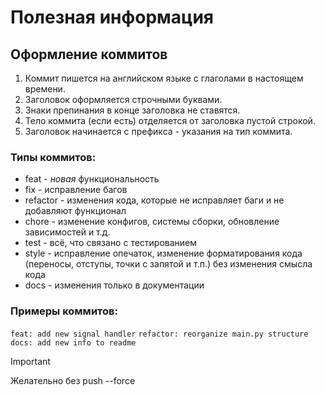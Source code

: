# Полезная информация
## Оформление коммитов
1. Коммит пишется на английском языке с глаголами в настоящем времени.
2. Заголовок оформляется строчными буквами.
3. Знаки препинания в конце заголовка не ставятся.
4. Тело коммита (если есть) отделяется от заголовка пустой строкой.
5. Заголовок начинается с префикса - указания на тип коммита.
### Типы коммитов:
  * feat - *новая* функциональность
  * fix - исправление багов
  * refactor - изменения кода, которые не исправляет баги и не добавляют функционал
  * chore - изменение конфигов, системы сборки, обновление зависимостей и т.д.
  * test - всё, что связано с тестированием
  * style - исправление опечаток, изменение форматирования кода (переносы, отступы, точки с запятой и т.п.) без изменения смысла кода
  * docs - изменения только в документации
### Примеры коммитов:
`feat: add new signal handler`
`refactor: reorganize main.py structure`
`docs: add new info to readme`

> [!IMPORTANT]
> Желательно без push --force

